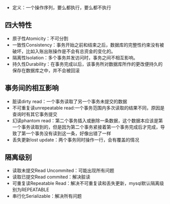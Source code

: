 - 定义：一个操作序列，要么都执行，要么都不执行
## 四大特性
- 原子性Atomicity：不可分割
- 一致性Consistency：事务开始之前和结束之后，数据库的完整性约束没有被破坏，比如入账出账操作是不会有总资金的变化的。
- 隔离性Isolation：多个事务并发访问时，事务之间不相互影响。
- 持久性Durability：在事务完成以后，该事务所对数据库所作的更改便持久的保存在数据库之中，并不会被回滚
## 事务间的相互影响
- 脏读dirty read：一个事务读取了另一个事务未提交的数据
- 不可重复读unrepeatable read:一个事务范围内多次读取的结果不同，原因是查询时有其它事务提交
- 幻读phantom read：第二个事务插入或删除一条数据，这个数据本应该是第一个事务读取到的，但是因为第二个事务紧接着第一个事务完成后才完成，导致了第一个事务没有读到这一条，好像出错了一样
- 丢失更新lost update：两个事务同时操作一行，会有覆盖的情况
## 隔离级别
- 读取未提交Read Uncommited：可能出现所有问题
- 读取已提交Read commited：解决脏读
- 可重复读Repeatable Read：解决不可重复读和丢失更新，mysql默认隔离级别为REPEATABLE
- 串行化Serializable：解决所有问题
  
